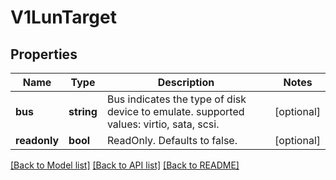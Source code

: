 # V1LunTarget

## Properties
Name | Type | Description | Notes
------------ | ------------- | ------------- | -------------
**bus** | **string** | Bus indicates the type of disk device to emulate. supported values: virtio, sata, scsi. | [optional] 
**readonly** | **bool** | ReadOnly. Defaults to false. | [optional] 

[[Back to Model list]](../README.md#documentation-for-models) [[Back to API list]](../README.md#documentation-for-api-endpoints) [[Back to README]](../README.md)


